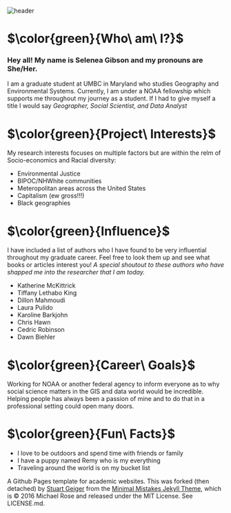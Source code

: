 ![header](https://capsule-render.vercel.app/api?type=waving&color=auto&height=300&section=header&text=Hi!&fontcolor=#x1F34F&fontSize=90&animation=fadeIn)
<p align='center'>
</p>

# $\color{green}{Who\ am\ I?}$
### Hey all! My name is Selenea Gibson and my pronouns are She/Her.
I am a graduate student at UMBC in Maryland who studies Geography and Environmental Systems. Currently, I am under a NOAA fellowship which supports me throughout my journey as a student. If I had to give myself a title I would say *Geographer, Social Scientist, and Data Analyst*

# $\color{green}{Project\ Interests}$
My research interests focuses on multiple factors but are within the relm of Socio-economics and Racial diversity:
- Environmental Justice
- BIPOC/NHWhite communities
- Meteropolitan areas across the United States
- Capitalism (ew gross!!!)
- Black geographies

# $\color{green}{Influence}$
I have included a list of authors who I have found to be very influential throughout my graduate career. Feel free to look them up and see what books or articles interest you! *A special shoutout to these authors who have shapped me into the researcher that I am today.* 

- Katherine McKittrick
- Tiffany Lethabo King
- Dillon Mahmoudi
- Laura Pulido
- Karoline Barkjohn
- Chris Hawn
- Cedric Robinson
- Dawn Biehler

# $\color{green}{Career\ Goals}$
Working for NOAA or another federal agency to inform everyone as to why social science matters in the GIS and data world would be incredible. Helping people has always been a passion of mine and to do that in a professional setting could open many doors. 

# $\color{green}{Fun\ Facts}$
- I love to be outdoors and spend time with friends or family 
- I have a puppy named Remy who is my everything
- Traveling around the world is on my bucket list 


A Github Pages template for academic websites. This was forked (then detached) by [Stuart Geiger](https://github.com/staeiou) from the [Minimal Mistakes Jekyll Theme](https://mmistakes.github.io/minimal-mistakes/), which is © 2016 Michael Rose and released under the MIT License. See LICENSE.md.
